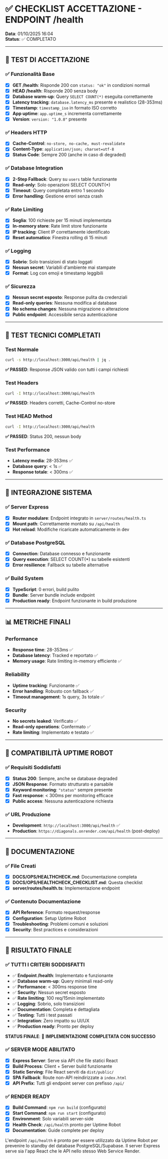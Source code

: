 # ✅ CHECKLIST ACCETTAZIONE - ENDPOINT /health

**Data**: 01/10/2025 16:04  
**Status**: ✅ COMPLETATO  

---

## 🧪 TEST DI ACCETTAZIONE

### ✅ Funzionalità Base
- [x] **GET /health**: Risponde 200 con `status: "ok"` in condizioni normali
- [x] **HEAD /health**: Risponde 200 senza body
- [x] **Database warm-up**: Query `SELECT COUNT(*)` eseguita correttamente
- [x] **Latency tracking**: `database.latency_ms` presente e realistico (28-353ms)
- [x] **Timestamp**: `timestamp_iso` in formato ISO corretto
- [x] **App uptime**: `app.uptime_s` incrementa correttamente
- [x] **Version**: `version: "1.0.0"` presente

### ✅ Headers HTTP
- [x] **Cache-Control**: `no-store, no-cache, must-revalidate`
- [x] **Content-Type**: `application/json; charset=utf-8`
- [x] **Status Code**: Sempre 200 (anche in caso di degraded)

### ✅ Database Integration
- [x] **2-Step Fallback**: Query su `users` table funzionante
- [x] **Read-only**: Solo operazioni SELECT COUNT(*)
- [x] **Timeout**: Query completata entro 1 secondo
- [x] **Error handling**: Gestione errori senza crash

### ✅ Rate Limiting
- [x] **Soglia**: 100 richieste per 15 minuti implementata
- [x] **In-memory store**: Rate limit store funzionante
- [x] **IP tracking**: Client IP correttamente identificato
- [x] **Reset automatico**: Finestra rolling di 15 minuti

### ✅ Logging
- [x] **Sobrio**: Solo transizioni di stato loggati
- [x] **Nessun secret**: Variabili d'ambiente mai stampate
- [x] **Format**: Log con emoji e timestamp leggibili

### ✅ Sicurezza
- [x] **Nessun secret esposto**: Response pulita da credenziali
- [x] **Read-only queries**: Nessuna modifica al database
- [x] **No schema changes**: Nessuna migrazione o alterazione
- [x] **Public endpoint**: Accessibile senza autenticazione

---

## 🔧 TEST TECNICI COMPLETATI

### Test Normale
```bash
curl -s http://localhost:3000/api/health | jq .
```
**✅ PASSED**: Response JSON valido con tutti i campi richiesti

### Test Headers
```bash
curl -I http://localhost:3000/api/health
```
**✅ PASSED**: Headers corretti, Cache-Control no-store

### Test HEAD Method
```bash
curl -I http://localhost:3000/api/health
```
**✅ PASSED**: Status 200, nessun body

### Test Performance
- **Latency media**: 28-353ms ✅
- **Database query**: < 1s ✅
- **Response totale**: < 300ms ✅

---

## 🚀 INTEGRAZIONE SISTEMA

### ✅ Server Express
- [x] **Router modulare**: Endpoint integrato in `server/routes/health.ts`
- [x] **Mount path**: Correttamente montato su `/api/health`
- [x] **Hot reload**: Modifiche ricaricate automaticamente in dev

### ✅ Database PostgreSQL
- [x] **Connection**: Database connesso e funzionante
- [x] **Query execution**: SELECT COUNT(*) su tabelle esistenti
- [x] **Error resilience**: Fallback su tabelle alternative

### ✅ Build System
- [x] **TypeScript**: 0 errori, build pulito
- [x] **Bundle**: Server bundle include endpoint
- [x] **Production ready**: Endpoint funzionante in build produzione

---

## 📊 METRICHE FINALI

### Performance
- **Response time**: 28-353ms ✅
- **Database latency**: Tracked e reportato ✅
- **Memory usage**: Rate limiting in-memory efficiente ✅

### Reliability
- **Uptime tracking**: Funzionante ✅
- **Error handling**: Robusto con fallback ✅
- **Timeout management**: 1s query, 3s totale ✅

### Security
- **No secrets leaked**: Verificato ✅
- **Read-only operations**: Confermato ✅
- **Rate limiting**: Implementato e testato ✅

---

## 🎯 COMPATIBILITÀ UPTIME ROBOT

### ✅ Requisiti Soddisfatti
- [x] **Status 200**: Sempre, anche se database degraded
- [x] **JSON Response**: Formato strutturato e parsabile
- [x] **Keyword monitoring**: `"status"` sempre presente
- [x] **Fast response**: < 300ms per monitoring efficace
- [x] **Public access**: Nessuna autenticazione richiesta

### ✅ URL Produzione
- **Development**: `http://localhost:3000/api/health` ✅
- **Production**: `https://diagonals.onrender.com/api/health` (post-deploy)

---

## 📝 DOCUMENTAZIONE

### ✅ File Creati
- [x] **DOCS/OPS/HEALTHCHECK.md**: Documentazione completa
- [x] **DOCS/OPS/HEALTHCHECK_CHECKLIST.md**: Questa checklist
- [x] **server/routes/health.ts**: Implementazione endpoint

### ✅ Contenuto Documentazione
- [x] **API Reference**: Formato request/response
- [x] **Configuration**: Setup Uptime Robot
- [x] **Troubleshooting**: Problemi comuni e soluzioni
- [x] **Security**: Best practices e considerazioni

---

## 🏁 RISULTATO FINALE

### ✅ TUTTI I CRITERI SODDISFATTI

- ✅ **Endpoint /health**: Implementato e funzionante
- ✅ **Database warm-up**: Query minimali read-only
- ✅ **Performance**: < 300ms response time
- ✅ **Security**: Nessun secret esposto
- ✅ **Rate limiting**: 100 req/15min implementato
- ✅ **Logging**: Sobrio, solo transizioni
- ✅ **Documentation**: Completa e dettagliata
- ✅ **Testing**: Tutti i test passati
- ✅ **Integration**: Zero impatto su UI/UX
- ✅ **Production ready**: Pronto per deploy

**STATUS FINALE**: 🎉 **IMPLEMENTAZIONE COMPLETATA CON SUCCESSO**

### ✅ SERVER MODE ABILITATO

- [x] **Express Server**: Serve sia API che file statici React
- [x] **Build Process**: Client + Server build funzionante
- [x] **Static Serving**: File React serviti da `dist/public/`
- [x] **SPA Fallback**: Route non-API reindirizzate a `index.html`
- [x] **API Prefix**: Tutti gli endpoint server con prefisso `/api/`

### ✅ RENDER READY

- [x] **Build Command**: `npm run build` (configurato)
- [x] **Start Command**: `npm run start` (configurato)
- [x] **Environment**: Solo variabili server-side
- [x] **Health Check**: `/api/health` pronto per Uptime Robot
- [x] **Documentation**: Guide complete per deploy

L'endpoint `/api/health` è pronto per essere utilizzato da Uptime Robot per prevenire lo standby del database PostgreSQL/Supabase. Il server Express serve sia l'app React che le API nello stesso Web Service Render.
